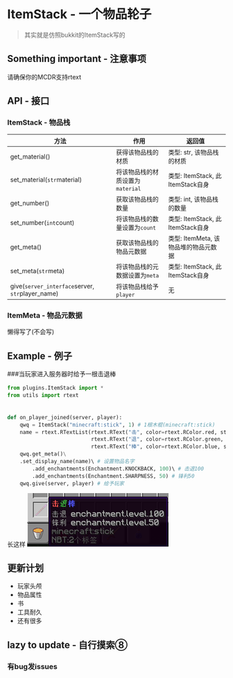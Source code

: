 # ItemStack - 一个物品轮子
> 其实就是仿照bukkit的ItemStack写的

## Something important - 注意事项
请确保你的MCDR支持rtext

## API - 接口
### ItemStack - 物品栈

| 方法 | 作用 | 返回值 |
| ------------ | ------------ | ------------ |
| get_material() | 获得该物品栈的材质 | 类型: str, 该物品栈的材质 |
| set_material(`str`material) | 将该物品栈的材质设置为`material` | 类型: ItemStack, 此ItemStack自身 |
| get_number() | 获取该物品栈的数量 | 类型: int, 该物品栈的数量 |
| set_number(`int`count) | 将该物品栈的数量设置为`count` | 类型: ItemStack, 此ItemStack自身 |
| get_meta() | 获取该物品栈的物品元数据 | 类型: ItemMeta, 该物品堆的物品元数据 |
| set_meta(`str`meta) | 将该物品栈的元数据设置为`meta` | 类型: ItemStack, 此ItemStack自身 |
| give(`server_interface`server, `str`player_name) | 将该物品栈给予`player` | 无 |

### ItemMeta - 物品元数据
懒得写了(不会写)
## Example - 例子
###当玩家进入服务器时给予一根击退棒
```python
from plugins.ItemStack import *
from utils import rtext


def on_player_joined(server, player):
	qwq = ItemStack("minecraft:stick", 1) # 1根木棍(minecraft:stick)
	name = rtext.RTextList(rtext.RText("击", color=rtext.RColor.red, styles=rtext.RStyle.bold),
                           rtext.RText("退", color=rtext.RColor.green, styles=rtext.RStyle.italic),
                           rtext.RText("棒", color=rtext.RColor.blue, styles=rtext.RStyle.bold))
    qwq.get_meta()\
	.set_display_name(name)\ # 设置物品名字
		.add_enchantments(Enchantment.KNOCKBACK, 100)\ # 击退100
		.add_enchantments(Enchantment.SHARPNESS, 50) # 锋利50
	qwq.give(server, player) # 给予玩家
```
长这样
![击退棒](https://github.com/dogdie233/ItemStack/blob/master/%E7%89%A9%E5%93%81%E5%B1%95%E7%A4%BA.png?raw=true "击退棒")

## 更新计划
- 玩家头颅
- 物品属性
- 书
- 工具耐久
- 还有很多

## lazy to update - 自行摸索⑧
### 有bug发issues
